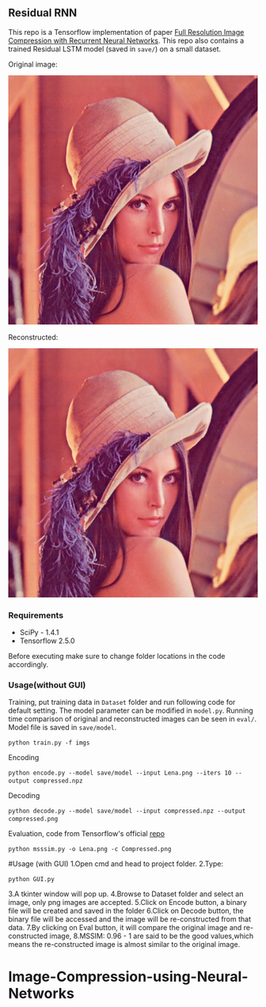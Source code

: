 ## Residual RNN

This repo is a Tensorflow implementation of paper [Full Resolution Image Compression with Recurrent Neural Networks](https://arxiv.org/pdf/1608.05148.pdf). This repo also contains a trained Residual LSTM model (saved in `save/`) on a small dataset.

Original image:

![original](Lena.png)

Reconstructed:

![reconstruction](Compressed.png)

### Requirements
- SciPy - 1.4.1
- Tensorflow 2.5.0

Before executing make sure to change folder locations in the code accordingly.
### Usage(without GUI)
Training, put training data in `Dataset` folder and run following code for default setting. The model parameter can be modified in `model.py`. Running time comparison of original and reconstructed images can be seen in `eval/`. Model file is saved in `save/model`.

```
python train.py -f imgs
```

Encoding
```
python encode.py --model save/model --input Lena.png --iters 10 --output compressed.npz
```

Decoding
```
python decode.py --model save/model --input compressed.npz --output compressed.png
```

Evaluation, code from Tensorflow's official [repo](https://github.com/tensorflow/models/blob/master/research/compression/image_encoder/msssim.py)

```
python msssim.py -o Lena.png -c Compressed.png
```

#Usage (with GUI)
1.Open cmd and head to project folder.
2.Type:
```
python GUI.py
```
3.A tkinter window will pop up.
4.Browse to Dataset folder and select an image, only png images are accepted.
5.Click on Encode button, a binary file will be created and saved in the folder
6.Click on Decode button, the binary file will be accessed and the image will be re-constructed from that data.
7.By clicking on Eval button, it will compare the original image and re-constructed image,
8.MSSIM: 0.96 - 1 are said to be the good values,which means the re-constructed image is almost similar to the original image.

# Image-Compression-using-Neural-Networks
